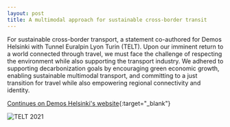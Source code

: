 ```yaml
---
layout: post
title: A multimodal approach for sustainable cross-border transit
---
```

For sustainable cross-border transport, a statement co-authored for Demos Helsinki with Tunnel Euralpin Lyon Turin (TELT). Upon our imminent return to a world connected through travel, we must face the challenge of respecting the environment while also supporting the transport industry. We adhered to supporting decarbonization goals by encouraging green economic growth, enabling sustainable multimodal transport, and committing to a just transition for travel while also empowering regional connectivity and identity.

[Continues on Demos Helsinki's website](https://demoshelsinki.fi/referenssit/a-multimodal-approach-for-sustainable-cross-border-transit/){:target="_blank"}

![TELT 2021]({{site.baseurl}}/assets/images/20211016_telt.jpg)



